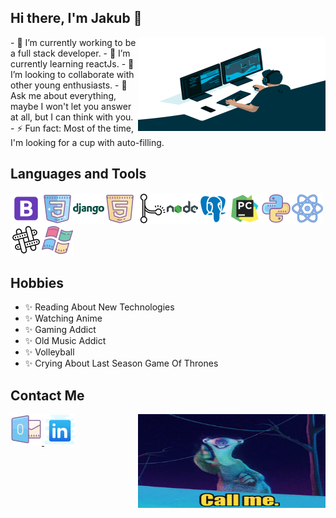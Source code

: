 ## Hi there, I'm Jakub 👋


<img align="right" src="https://github.com/pyoou/pyoou/blob/main/assets/code.gif" alt="code" width="300px" height="150px" />
- 🔭 I’m currently working to be a full stack developer.
- 🌱 I’m currently learning reactJs.
- 👯 I’m looking to collaborate with other young enthusiasts.
- 💬 Ask me about everything, maybe I won't let you answer at all, but I can think with you.
- ⚡ Fun fact: Most of the time, I'm looking for a cup with auto-filling.


## Languages and Tools
<img align="left" src="https://github.com/pyoou/pyoou/blob/main/assets/icons/icons8-bootstrap-50.png" alt="bootstrap" width="50px" height="50px"/>
<img align="left" src="https://github.com/pyoou/pyoou/blob/main/assets/icons/icons8-css3-50.png" alt="css3" width="50px" height="50px" />
<img align="left" src="https://github.com/pyoou/pyoou/blob/main/assets/icons/icons8-django-50.png" alt="django" width="50px" height="50px" />
<img align="left" src="https://github.com/pyoou/pyoou/blob/main/assets/icons/icons8-html-5-50.png" alt="html" width="50px" height="50px" />
<img align="left" src="https://github.com/pyoou/pyoou/blob/main/assets/icons/icons8-merge-git-50.png" alt="git" width="50px" height="50px" />
<img align="left" src="https://github.com/pyoou/pyoou/blob/main/assets/icons/icons8-nodejs-50.png" alt="nodejs" width="50px" height="50px" />
<img align="left" src="https://github.com/pyoou/pyoou/blob/main/assets/icons/icons8-postgresql-50.png" alt="postgresql" width="50px" height="50px" />
<img align="left" src="https://github.com/pyoou/pyoou/blob/main/assets/icons/icons8-pycharm-50.png" alt="pycharm" width="50px" height="50px"/>
<img align="left" src="https://github.com/pyoou/pyoou/blob/main/assets/icons/icons8-python-50.png" alt="python" width="50px" height="50px" />
<img align="left" src="https://github.com/pyoou/pyoou/blob/main/assets/icons/icons8-react-50.png" alt="react" width="50px" height="50px" />
<img align="left" src="https://github.com/pyoou/pyoou/blob/main/assets/icons/icons8-slack-50.png" alt="slack" width="50px" height="50px" />
<img src="https://github.com/pyoou/pyoou/blob/main/assets/icons/icons8-windows-xp-50.png" alt="windows" width="50px" height="50px" />

## Hobbies
* ✨ Reading About New Technologies
* ✨ Watching Anime
* ✨ Gaming Addict
* ✨ Old Music Addict
* ✨ Volleyball
* ✨ Crying About Last Season Game Of Thrones


## Contact Me
<img align="right" src="https://github.com/pyoou/pyoou/blob/main/assets/call_me.gif" alt="code" width="300px" height="150px" />

<a href="mailto:grzybowski.jakub@outlook.com">
    <img src="https://github.com/pyoou/pyoou/blob/main/assets/icons/icons8-microsoft-outlook-50.png" alt="outlook" />
</a>
<a href="https://www.linkedin.com/in/jakub-grzybowski-b130211b1/">
    <img src="https://github.com/pyoou/pyoou/blob/main/assets/icons/icons8-linkedin-50.png" alt="linkedIn" />
</a>

